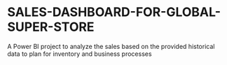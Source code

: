 # SALES-DASHBOARD-FOR-GLOBAL-SUPER-STORE
A Power BI project to analyze the sales based on the provided historical data to plan for inventory and business processes
